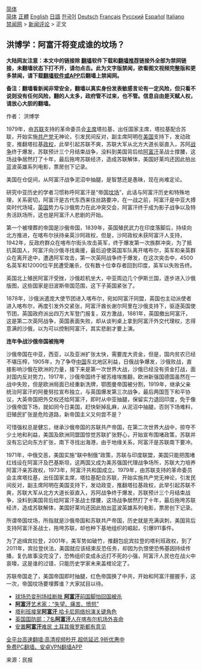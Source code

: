  <!-- 面包屑导航 --> <div class="breadcrumb"><!-- GTranslate: https://gtranslate.io/ -->  <div class="switcher notranslate">  <div class="selected">  <a href="#" onclick="return false;"> 简体</a>  </div>  <div class="option">  <a href="https://www.bannedbook.org" onclick="doGTranslate('zh-CN|zh-CN');jQuery('div.switcher div.selected a').html(jQuery(this).html());return false;" title="简体中文" class="nturl selected"> 简体</a>  <a href="https://www.bannedbook.org/zh-tw/" onclick="doGTranslate('zh-CN|zh-TW');jQuery('div.switcher div.selected a').html(jQuery(this).html());return false;" title="繁體中文" class="nturl"> 正體</a>  <a href="https://www.bannedbook.org/en/" onclick="doGTranslate('zh-CN|en');jQuery('div.switcher div.selected a').html(jQuery(this).html());return false;" title="English" class="nturl"> English</a>  <a href="https://www.bannedbook.org/ja/" onclick="doGTranslate('zh-CN|ja');jQuery('div.switcher div.selected a').html(jQuery(this).html());return false;" title="日本語" class="nturl"> 日語</a>  <a href="https://www.bannedbook.org/ko/" onclick="doGTranslate('zh-CN|ko');jQuery('div.switcher div.selected a').html(jQuery(this).html());return false;" title="한국어" class="nturl"> 한국어</a>  <a href="https://www.bannedbook.org/de/" onclick="doGTranslate('zh-CN|de');jQuery('div.switcher div.selected a').html(jQuery(this).html());return false;" title="Deutsch" class="nturl"> Deutsch</a>  <a href="https://www.bannedbook.org/fr/" onclick="doGTranslate('zh-CN|fr');jQuery('div.switcher div.selected a').html(jQuery(this).html());return false;" title="Français" class="nturl"> Français</a>  <a href="https://www.bannedbook.org/ru/" onclick="doGTranslate('zh-CN|ru');jQuery('div.switcher div.selected a').html(jQuery(this).html());return false;" title="Русский" class="nturl"> Русский</a>  <a href="https://www.bannedbook.org/es/" onclick="doGTranslate('zh-CN|es');jQuery('div.switcher div.selected a').html(jQuery(this).html());return false;" title="Español" class="nturl"> Español</a>  <a href="https://www.bannedbook.org/it/" onclick="doGTranslate('zh-CN|it');jQuery('div.switcher div.selected a').html(jQuery(this).html());return false;" title="Italiano" class="nturl"> Italiano</a>  </div>  </div>      <div class='breadcrumb-sub'><!-- Breadcrumb NavXT 6.3.0 --> <a href="https://www.bannedbook.org/" class="home">禁闻网</a> &gt; <a href="https://www.bannedbook.org/bnews/comments/" class="category">新闻评论</a> &gt; 正文</div></div><h2>洪博学：阿富汗将变成谁的坟场？</h2> <p class="notice"><b>大陆网友注意：本文中的链接除 <a href="https://github.com/bannedbook/fanqiang" >翻墙</a>软件下载和<a href="https://github.com/killgcd/justmysocks/blob/master/README.md">翻墙推荐</a>链接外全部为禁网链接，未翻墙状态下打不开，请勿点击。此为文字版禁闻，欲看图文视频完整版和更多禁闻，请下载<a href="https://github.com/bannedbook/fanqiang">翻墙软件或APP</a>后翻墙上禁闻网。</p><p>备注：翻墙看新闻非常安全，翻墙以真实身份发表敏感言论有一定风险，但只看不说则没有任何风险，翻的人太多，政府管不过来，也不管。信息自由是天赋人权，请放心大胆的翻墙。</b></p>  <div class="entry"> <p>作者： 洪博学</p> <p id="summary">1979年，由<a href="https://www.bannedbook.org/bnews/tag/%E8%8B%8F%E8%81%94/" class="st_tag internal_tag" rel="tag" title="标签 苏联 下的日志">苏联</a>支持的革命委员会<a href="https://www.bannedbook.org/bnews/tag/%E4%B8%BB%E5%B8%AD/" class="st_tag internal_tag" rel="tag" title="标签 主席 下的日志">主席</a>塔拉基，出任国家主席，塔拉基配合苏联，开始实施<a href="https://www.bannedbook.org/bnews/tag/%e5%85%b1%e4%ba%a7%e5%85%9a/" class="st_tag internal_tag" rel="tag" title="标签 共产党 下的日志">共产党</a>无神论，引发民间反对，副主席阿明在<a href="https://www.bannedbook.org/bnews/tag/%e7%be%8e%e5%9b%bd/" class="st_tag internal_tag" rel="tag" title="标签 美国 下的日志">美国</a>支持下，发动政变，推翻塔拉基<a href="https://www.bannedbook.org/bnews/tag/%e6%94%bf%e6%9d%83/" class="st_tag internal_tag" rel="tag" title="标签 政权 下的日志">政权</a>，此举引起苏联不爽，苏联大军从北方大道长驱直入，苏阿<a href="https://www.bannedbook.org/bnews/tag/%E6%88%98%E4%BA%89/" class="st_tag internal_tag" rel="tag" title="标签 战争 下的日志">战争</a>终于爆发，苏联预计三个月结束战争，没料到美国背后给<a href="https://www.bannedbook.org/bnews/tag/%e9%98%bf%e5%af%8c%e6%b1%97/" class="st_tag internal_tag" rel="tag" title="标签 阿富汗 下的日志">阿富汗</a>圣战士撑腰，这场战争居然打了十年，最后拖垮苏联经济，造成苏联解体，美国好莱坞还因此拍出蓝波英雄系列电影，票房创下记录。</p> <p id="conimg">美国在仓促间，从阿富汗战争泥沼中抽腿，是智慧还是愚昧，现在尚难定论。</p> <p>研究中亚历史的学者习惯称呼阿富汗是“帝国<a href="https://www.bannedbook.org/bnews/tag/%E5%9D%9F%E5%9C%BA/" class="st_tag internal_tag" rel="tag" title="标签 坟场 下的日志">坟场</a>”，此话与阿富汗历史和特殊地理，关系密切，阿富汗是古代东西来往丝路要冲，在一战之前，阿富汗是中亚大搏奕时代场域，<a href="https://www.bannedbook.org/bnews/tag/%e8%8b%b1%e5%9b%bd/" class="st_tag internal_tag" rel="tag" title="标签 英国 下的日志">英国</a>势力与沙俄势力在此冲突交会，阿富汗终于成为影子战争以及特务活跃场所，这也是阿富汗人悲剧的开始。</p>  <p>第一个被埋葬的帝国是沙俄帝国，1839年，英国殖民武力在印度落脚后，持续向北方推进，在喀布尔扶持亲英沙阿政权，但是，沙阿政权未获阿富汗人支持，1942年，反政府群众在喀布尔街头攻击英军，终于爆发第一次族群冲突，为了抵抗英国人，阿富汗向沙俄寻找奥援，最后迫使英国军队离开喀布尔，英军和亲英群众在离开途中，遭遇阿军攻击，第一次英阿战争终于爆发，在这次突击中，4500名英军和12000位平民遭受屠杀，仅有数十位幸存者回到印度，英军以失败告终。</p> <p>英国北上殖民阿富汗受挫，沙俄趁机坐大，中亚周边几个伊斯兰国，逐步进入沙俄版图，这些国家是旧波斯帝国范围，这下子英国紧张了。</p> <p>1878年，沙俄派遣庞大使节团进入喀布尔，宛如阿富汗同盟，英国也主动派使者进入喀布尔，再度引发外交紧张，阿富汗酋长谢尔阿里在沙俄支持下，驱逐英国使节团，英国政府派出四万大军登门报复，双方激战，1881年，英国撤出阿富汗，这是第二次英阿战争，英国表面失败，却从谈判桌上拿到阿富汗外交代理权，志得意满的沙俄，以为可以控制阿富汗，其实悲剧才要上演。</p> <p><strong>连年争战沙俄帝国被拖垮</strong></p>  <p>沙俄帝国在中亚，西亚，以及亚洲扩张太快，需要庞大资金，但是，国内贫农已经不堪压榨，1905年，为了争夺<span class='wp_keywordlink_affiliate'><a href="https://www.bannedbook.org/" title="中国" target="_blank">中国</a></span>东北地区利益，日俄战争爆发，沙俄败战，直接影响沙俄在欧洲的力量，接下来是第一次世界大战，沙俄已经没有资金打战，面对国内反对势力，1917年，沙俄帝国终于被苏维埃推翻，欧洲新强国德国虽然在一战中失败，但是欧洲局面已经重新洗牌，鄂图曼帝国被分割，1919年，继承父亲统治阿富汗的阿曼努拉宣布独立，与英国爆发第三次战争，最后两国签下和平协议，大英帝国把外交权还给阿富汗，即时从中亚抽腿，保留实力退回印度，免于像沙俄帝国下场，就如同今日美国，赶快斩掉乱麻，从泥沼中抽腿，否则下场难料，旧殖民扩张是危险道路，新帝国主义又何尝不是？</p> <p>可惜强权总是健忘，继承沙俄帝国的苏联共产帝国，在第二次世界大战中，掠夺不少土地和利益，美国及欧洲同盟国惊觉苏联扩张野心，开始宣布围堵政策，苏联并没有忘记向东方扩张，南下寻找出海港，由于地缘关系，阿富汗是苏联南下要冲。</p> <p>1971年，中俄交恶，美国实施“联中制俄”政策，苏联与印度联盟，美国只能把围堵红线设在阿富汗及巴基斯坦，这两国又成为美苏强国代理战争场所，苏联大力培养阿富汗亲苏政权，1973年，阿富汗共和国成立。1979年，由苏联支持的革命委员会主席塔拉基，出任国家主席，塔拉基配合苏联，开始实施共产党无神论，引发民间反对，副主席阿明在美国支持下，发动政变，推翻塔拉基政权，此举引起苏联不爽，苏联大军从北方大道长驱直入，苏阿战争终于爆发，苏联预计三个月结束战争，没料到美国背后给阿富汗圣战士撑腰，这场战争居然打了十年，最后拖垮苏联经济，造成苏联解体，美国好莱坞还因此拍出蓝波英雄系列电影，票房创下记录。</p> <p>所谓帝国坟场，所指就是沙俄帝国和苏联共产帝国，历史就是充满讽刺，美国背后支持阿富汗圣战士，拖垮苏联，却也种下基地组织的崛起，引爆911事件。</p>  <p>为了追缉宾拉登，2001年，美军势如破竹，推翻包庇宾拉登的塔利班政权，到了2011年，宾拉登伏法，美国就应该结束反恐任务，却因为仇恨使恐怖基因持续传播，复仇故事没完没了，恐怖组织变成永远打不死的小强，阿富汗人民也在战火中哀嚎，这是谁的过错，只能历史学家未来盖棺论定了。</p> <p>苏联帝国走了，美国帝国即时抽腿，红色帝国换了中共，开始和阿富汗握握手，这一次，帝国坟场要埋葬谁？大家拭目以待。</p> <ul class='op-related-articles' title='相关阅读'> <li><a href='https://www.bannedbook.org/bnews/cnnews/20210823/1611438.html' target='_blank'>球场恐变刑场挂断肢 <b>阿富汗</b>前国脚怕回国被杀</a></li> <li><a href='https://www.bannedbook.org/bnews/baitai/20210823/1611425.html' target='_blank'><b>阿富汗</b>艺术家：“失望、痛苦、愤怒”</a></li> <li><a href='https://www.bannedbook.org/bnews/baitai/20210823/1611417.html' target='_blank'>塔利班接掌<b>阿富汗</b> 哈卡尼网络扮演关键角色</a></li> <li><a href='https://www.bannedbook.org/bnews/baitai/20210823/1611416.html' target='_blank'>英国国防部：7名<b>阿富汗</b>人在喀布尔机场外丧命</a></li> <li><a href='https://www.bannedbook.org/bnews/baitai/20210823/1611409.html' target='_blank'>安置<b>阿富汗</b>难民 土耳其俄罗斯都有意见</a></li> </ul> <p class="texttj"> <a href="https://github.com/bannedbook/fanqiang/wiki/V2ray%E6%9C%BA%E5%9C%BA" target="_blank">全平台高速翻墙:高清视频秒开,超低延迟,9折优惠中</a><br/> <a href="https://github.com/bannedbook/fanqiang/wiki/%E7%A6%81%E9%97%BB%E7%BD%91%E5%AE%89%E5%8D%93%E7%BF%BB%E5%A2%99%E6%96%B0%E9%97%BBAPP" target="_blank">免费PC翻墙、安卓VPN翻墙APP</a></p><p> 来源：民报 </p> <a name='sharetosocial'></a>  <div style="margin-bottom:5px;padding-bottom:5px;clear:both"> <div id="archive-pix-1" class="banner-ads"> <!-- AuctionX Display platform tag START --> <div id="26318x728x90x621x_ADSLOT2" clicktrack="%%CLICK_URL_ESC%%"></div> <!-- AuctionX Display platform tag END --> </div> <div id="archive-pix-2" class="banner-ads"> <!-- AuctionX Display platform tag START --> <div id="26315x300x250x621x_ADSLOT2" clicktrack="%%CLICK_URL_ESC%%"></div> <!-- AuctionX Display platform tag END --> </div> </div>  <div id="archive-pix-1" class="banner-ads"> <!-- AuctionX Display platform tag START --> <div id="26318x728x90x621x_ADSLOT3" clicktrack="%%CLICK_URL_ESC%%"></div> <!-- AuctionX Display platform tag END --> </div> </div><!--END ENTRY--> 